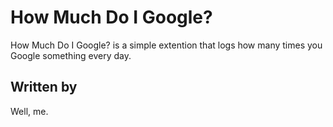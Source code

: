 How Much Do I Google?
=====================

How Much Do I Google? is a simple extention that logs how many 
times you Google something every day.

Written by
----------

Well, me.